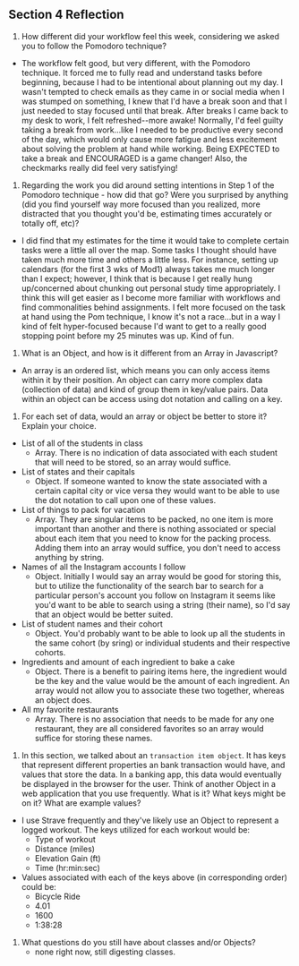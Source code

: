 ## Section 4 Reflection

1. How different did your workflow feel this week, considering we asked you to follow the Pomodoro technique?

  - The workflow felt good, but very different, with the Pomodoro technique. It forced me to fully read and understand tasks before beginning, because I had to be intentional about planning out my day. I wasn't tempted to check emails as they came in or social media when I was stumped on something, I knew that I'd have a break soon and that I just needed to stay focused until that break. After breaks I came back to my desk to work, I felt refreshed--more awake! Normally, I'd feel guilty taking a break from work...like I needed to be productive every second of the day, which would only cause more fatigue and less excitement about solving the problem at hand while working. Being EXPECTED to take a break and ENCOURAGED is a game changer! Also, the checkmarks really did feel very satisfying!

1. Regarding the work you did around setting intentions in Step 1 of the Pomodoro technique - how did that go? Were you surprised by anything (did you find yourself way more focused than you realized, more distracted that you thought you'd be, estimating times accurately or totally off, etc)?
  - I did find that my estimates for the time it would take to complete certain tasks were a little all over the map. Some tasks I thought should have taken much more time and others a little less. For instance, setting up calendars (for the first 3 wks of Mod1) always takes me much longer than I expect; however, I think that is because I get really hung up/concerned about chunking out personal study time appropriately. I think this will get easier as I become more familiar with workflows and find commonalities behind assignments. I felt more focused on the task at hand using the Pom technique, I know it's not a race...but in a way I kind of felt hyper-focused because I'd want to get to a really good stopping point before my 25 minutes was up. Kind of fun.

1. What is an Object, and how is it different from an Array in Javascript?
  - An array is an ordered list, which means you can only access items within it by their position. An object can carry more complex data (collection of data) and kind of group them in key/value pairs. Data within an object can be access using dot notation and calling on a key.

1. For each set of data, would an array or object be better to store it? Explain your choice.

  * List of all of the students in class
    - Array. There is no indication of data associated with each student that will need to be stored, so an array would suffice.
  * List of states and their capitals
    - Object. If someone wanted to know the state associated with a certain capital city or vice versa they would want to be able to use the dot notation to call upon one of these values.
  * List of things to pack for vacation
    - Array. They are singular items to be packed, no one item is more important than another and there is nothing associated or special about each item that you need to know for the packing process. Adding them into an array would suffice, you don't need to access anything by string.
  * Names of all the Instagram accounts I follow
    - Object. Initially I would say an array would be good for storing this, but to utilize the functionality of the search bar to search for a particular person's account you follow on Instagram it seems like you'd want to be able to search using a string (their name), so I'd say that an object would be better suited.
  * List of student names and their cohort
    - Object. You'd probably want to be able to look up all the students in the same cohort (by sring) or individual students and their respective cohorts.
  * Ingredients and amount of each ingredient to bake a cake
    - Object. There is a benefit to pairing items here, the ingredient would be the key and the value would be the amount of each ingredient. An array would not allow you to associate these two together, whereas an object does.
  * All my favorite restaurants
    - Array. There is no association that needs to be made for any one restaurant, they are all considered favorites so an array would suffice for storing these names.

1. In this section, we talked about an `transaction item object`. It has keys that represent different properties an bank transaction would have, and values that store the data. In a banking app, this data would eventually be displayed in the browser for the user. Think of another Object in a web application that you use frequently. What is it? What keys might be on it? What are example values?
  - I use Strave frequently and they've likely use an Object to represent a logged workout. The keys utilized for each workout would be:
      - Type of workout   
      - Distance (miles)
      - Elevation Gain (ft)
      - Time (hr:min:sec)
  - Values associated with each of the keys above (in corresponding order) could be:
      - Bicycle Ride
      - 4.01
      - 1600
      - 1:38:28

1. What questions do you still have about classes and/or Objects?
    - none right now, still digesting classes.
